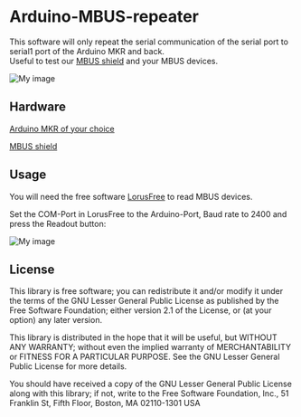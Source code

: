 # Arduino-MBUS-repeater

This software will only repeat the serial communication of the serial port to serial1 port of the Arduino MKR and back.  
Useful to test our [MBUS shield](https://www.hwhardsoft.de/english/projects/m-bus-mkr-shield/) and your MBUS devices.

![My image](https://user-images.githubusercontent.com/3049858/72681999-3a597480-3ac9-11ea-857b-fae4e47f3a2b.jpg)


## Hardware

[Arduino MKR of your choice](https://store.arduino.cc/)

[MBUS shield](https://www.hwhardsoft.de/english/projects/m-bus-mkr-shield/)


## Usage

You will need the free software [LorusFree](https://www.m-bus.de/lorus_download/lorusfree_setup.zip) to read MBUS devices.

Set the COM-Port in LorusFree to the Arduino-Port, Baud rate to 2400 and press the Readout button:

![My image](https://user-images.githubusercontent.com/3049858/72682001-3b8aa180-3ac9-11ea-943b-ca9b710ba540.jpg)


## License

This library is free software; you can redistribute it and/or modify it under the terms of the GNU Lesser General Public License as published by the Free Software Foundation; either version 2.1 of the License, or (at your option) any later version.

This library is distributed in the hope that it will be useful, but WITHOUT ANY WARRANTY; without even the implied warranty of MERCHANTABILITY or FITNESS FOR A PARTICULAR PURPOSE. See the GNU Lesser General Public License for more details.

You should have received a copy of the GNU Lesser General Public License along with this library; if not, write to the Free Software Foundation, Inc., 51 Franklin St, Fifth Floor, Boston, MA 02110-1301 USA
